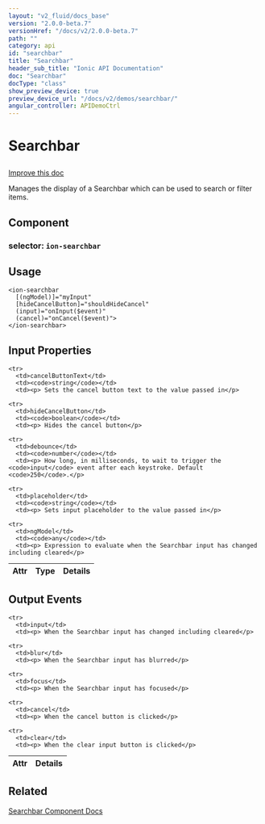 ```yaml
---
layout: "v2_fluid/docs_base"
version: "2.0.0-beta.7"
versionHref: "/docs/v2/2.0.0-beta.7"
path: ""
category: api
id: "searchbar"
title: "Searchbar"
header_sub_title: "Ionic API Documentation"
doc: "Searchbar"
docType: "class"
show_preview_device: true
preview_device_url: "/docs/v2/demos/searchbar/"
angular_controller: APIDemoCtrl 
---
```










<h1 class="api-title">
<a class="anchor" name="searchbar" href="#searchbar"></a>

Searchbar






</h1>

<a class="improve-v2-docs" href="http://github.com/driftyco/ionic/edit/2.0//ionic/components/searchbar/searchbar.ts#L28">
Improve this doc
</a>






<p>Manages the display of a Searchbar which can be used to search or filter items.</p>


<h2><a class="anchor" name="Component" href="#Component"></a>Component</h2>
<h3>selector: <code>ion-searchbar</code></h3>
<!-- @usage tag -->

<h2><a class="anchor" name="usage" href="#usage"></a>Usage</h2>

<pre><code class="lang-html">&lt;ion-searchbar
  [(ngModel)]=&quot;myInput&quot;
  [hideCancelButton]=&quot;shouldHideCancel&quot;
  (input)=&quot;onInput($event)&quot;
  (cancel)=&quot;onCancel($event)&quot;&gt;
&lt;/ion-searchbar&gt;
</code></pre>




<!-- @property tags -->



<!-- instance methods on the class -->
<!-- input methods on the class -->
<h2><a class="anchor" name="input-properties" href="#input-properties"></a>Input Properties</h2>
<table class="table param-table" style="margin:0;">
  <thead>
    <tr>
      <th>Attr</th>
      <th>Type</th>
      <th>Details</th>
    </tr>
  </thead>
  <tbody>
    
    <tr>
      <td>cancelButtonText</td>
      <td><code>string</code></td>
      <td><p> Sets the cancel button text to the value passed in</p>
</td>
    </tr>
    
    <tr>
      <td>hideCancelButton</td>
      <td><code>boolean</code></td>
      <td><p> Hides the cancel button</p>
</td>
    </tr>
    
    <tr>
      <td>debounce</td>
      <td><code>number</code></td>
      <td><p> How long, in milliseconds, to wait to trigger the <code>input</code> event after each keystroke. Default <code>250</code>.</p>
</td>
    </tr>
    
    <tr>
      <td>placeholder</td>
      <td><code>string</code></td>
      <td><p> Sets input placeholder to the value passed in</p>
</td>
    </tr>
    
    <tr>
      <td>ngModel</td>
      <td><code>any</code></td>
      <td><p> Expression to evaluate when the Searchbar input has changed including cleared</p>
</td>
    </tr>
    
  </tbody>
</table>
<!-- output events on the class -->
<h2><a class="anchor" name="output-events" href="#output-events"></a>Output Events</h2>
<table class="table param-table" style="margin:0;">
  <thead>
    <tr>
      <th>Attr</th>
      <th>Details</th>
    </tr>
  </thead>
  <tbody>
    
    <tr>
      <td>input</td>
      <td><p> When the Searchbar input has changed including cleared</p>
</td>
    </tr>
    
    <tr>
      <td>blur</td>
      <td><p> When the Searchbar input has blurred</p>
</td>
    </tr>
    
    <tr>
      <td>focus</td>
      <td><p> When the Searchbar input has focused</p>
</td>
    </tr>
    
    <tr>
      <td>cancel</td>
      <td><p> When the cancel button is clicked</p>
</td>
    </tr>
    
    <tr>
      <td>clear</td>
      <td><p> When the clear input button is clicked</p>
</td>
    </tr>
    
  </tbody>
</table><!-- related link -->

<h2><a class="anchor" name="related" href="#related"></a>Related</h2>

<a href='/docs/v2/components#searchbar'>Searchbar Component Docs</a><!-- end content block -->


<!-- end body block -->

